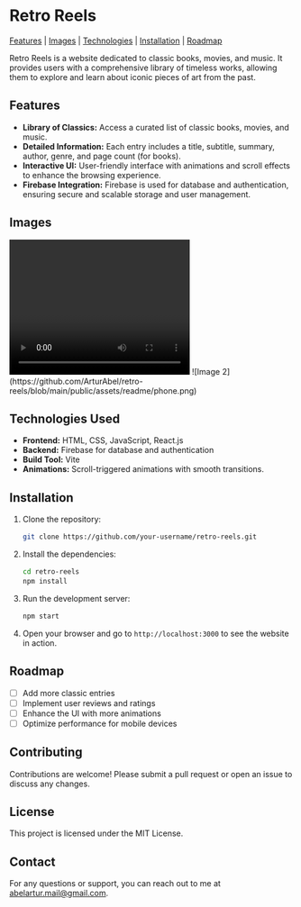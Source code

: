 
# Retro Reels

[Features](#features) | [Images](#images) | [Technologies](#technologies) | [Installation](#installation) | [Roadmap](#roadmap)

Retro Reels is a website dedicated to classic books, movies, and music. It provides users with a comprehensive library of timeless works, allowing them to explore and learn about iconic pieces of art from the past.

<a name="features"></a>
## Features

- **Library of Classics:** Access a curated list of classic books, movies, and music.
- **Detailed Information:** Each entry includes a title, subtitle, summary, author, genre, and page count (for books).
- **Interactive UI:** User-friendly interface with animations and scroll effects to enhance the browsing experience.
- **Firebase Integration:** Firebase is used for database and authentication, ensuring secure and scalable storage and user management.

<a name="images"></a>
## Images

<video width="320" height="240" controls>
  <source src="https://github.com/ArturAbel/retro-reels/blob/main/public/assets/readme/video.mp4" type="video/mp4">
  Your browser does not support the video tag.
</video>
![Image 2](https://github.com/ArturAbel/retro-reels/blob/main/public/assets/readme/phone.png)


<a name="technologies"></a>
## Technologies Used

- **Frontend:** HTML, CSS, JavaScript, React.js
- **Backend:** Firebase for database and authentication
- **Build Tool:** Vite
- **Animations:** Scroll-triggered animations with smooth transitions.

<a name="installation"></a>
## Installation

1. Clone the repository:

   ```bash
   git clone https://github.com/your-username/retro-reels.git
   ```

2. Install the dependencies:

   ```bash
   cd retro-reels
   npm install
   ```

3. Run the development server:

   ```bash
   npm start
   ```

4. Open your browser and go to `http://localhost:3000` to see the website in action.

<a name="roadmap"></a>
## Roadmap

- [ ] Add more classic entries
- [ ] Implement user reviews and ratings
- [ ] Enhance the UI with more animations
- [ ] Optimize performance for mobile devices

## Contributing

Contributions are welcome! Please submit a pull request or open an issue to discuss any changes.

## License

This project is licensed under the MIT License.

## Contact

For any questions or support, you can reach out to me at [abelartur.mail@gmail.com](mailto:abelartur.mail@gmail.com).

